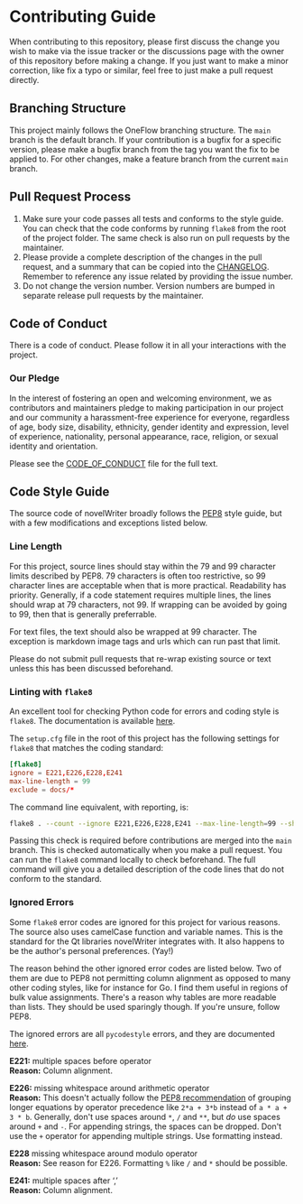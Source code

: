 # Contributing Guide

When contributing to this repository, please first discuss the change you wish to make via the
issue tracker or the discussions page with the owner of this repository before making a change. If
you just want to make a minor correction, like fix a typo or similar, feel free to just make a pull
request directly.

## Branching Structure

This project mainly follows the OneFlow branching structure. The `main` branch is the default
branch. If your contribution is a bugfix for a specific version, please make a bugfix branch from
the tag you want the fix to be applied to. For other changes, make a feature branch from the
current `main` branch.

## Pull Request Process

1. Make sure your code passes all tests and conforms to the style guide. You can check that the
   code conforms by running `flake8` from the root of the project folder. The same check is also
   run on pull requests by the maintainer.
2. Please provide a complete description of the changes in the pull request, and a summary that can
   be copied into the [CHANGELOG](CHANGELOG.md). Remember to reference any issue related by
   providing the issue number.
3. Do not change the version number. Version numbers are bumped in separate release pull requests
   by the maintainer.

## Code of Conduct

There is a code of conduct. Please follow it in all your interactions with the project.

### Our Pledge

In the interest of fostering an open and welcoming environment, we as contributors and maintainers
pledge to making participation in our project and our community a harassment-free experience for
everyone, regardless of age, body size, disability, ethnicity, gender identity and expression,
level of experience, nationality, personal appearance, race, religion, or sexual identity and
orientation.

Please see the [CODE_OF_CONDUCT](CODE_OF_CONDUCT.md) file for the full text.

## Code Style Guide

The source code of novelWriter broadly follows the [PEP8](https://www.python.org/dev/peps/pep-0008)
style guide, but with a few modifications and exceptions listed below.

### Line Length

For this project, source lines should stay within the 79 and 99 character limits described by PEP8.
79 characters is often too restrictive, so 99 character lines are acceptable when that is more
practical. Readability has priority. Generally, if a code statement requires multiple lines, the
lines should wrap at 79 characters, not 99. If wrapping can be avoided by going to 99, then that is
generally preferrable.

For text files, the text should also be wrapped at 99 character. The exception is markdown image
tags and urls which can run past that limit.

Please do not submit pull requests that re-wrap existing source or text unless this has been
discussed beforehand.

### Linting with `flake8`

An excellent tool for checking Python code for errors and coding style is `flake8`. The
documentation is available [here](https://flake8.pycqa.org/en/latest/).

The `setup.cfg` file in the root of this project has the following settings for `flake8` that
matches the coding standard:
```conf
[flake8]
ignore = E221,E226,E228,E241
max-line-length = 99
exclude = docs/*
```

The command line equivalent, with reporting, is:
```bash
flake8 . --count --ignore E221,E226,E228,E241 --max-line-length=99 --show-source --statistics
```

Passing this check is required before contributions are merged into the `main` branch. This is
checked automatically when you make a pull request. You can run the `flake8` command locally to
check beforehand. The full command will give you a detailed description of the code lines that do
not conform to the standard.

### Ignored Errors

Some `flake8` error codes are ignored for this project for various reasons. The source also uses
camelCase function and variable names. This is the standard for the Qt libraries novelWriter
integrates with. It also happens to be the author's personal preferences. (Yay!)

The reason behind the other ignored error codes are listed below. Two of them are due to PEP8 not
permitting column alignment as opposed to many other coding styles, like for instance for Go. I
find them useful in regions of bulk value assignments. There's a reason why tables are more
readable than lists. They should be used sparingly though. If you're unsure, follow PEP8.

The ignored errors are all `pycodestyle` errors, and they are documented
[here](https://pycodestyle.pycqa.org/en/latest/intro.html#error-codes).

**E221:** multiple spaces before operator  
**Reason:** Column alignment.

**E226:** missing whitespace around arithmetic operator  
**Reason:** This doesn't actually follow the
[PEP8 recommendation](https://www.python.org/dev/peps/pep-0008/#other-recommendations)
of grouping longer equations by operator precedence like `2*a + 3*b` instead of `a * a + 3 * b`.
Generally, don't use spaces around `*`, `/` and `**`, but _do_ use spaces around `+` and `-`.
For appending strings, the spaces can be dropped. Don't use the `+` operator for appending multiple
strings. Use formatting instead.

**E228** missing whitespace around modulo operator  
**Reason:** See reason for E226. Formatting `%` like `/` and `*` should be possible.

**E241:** multiple spaces after ‘,’  
**Reason:** Column alignment.
